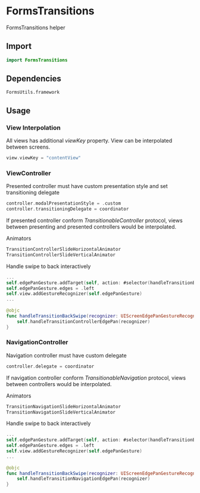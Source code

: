 # FormsTransitions

FormsTransitions helper 

## Import

```swift
import FormsTransitions
```

## Dependencies

```
FormsUtils.framework
```

## Usage

### View Interpolation

All views has additional *viewKey* property. View can be interpolated between screens.

```swift
view.viewKey = "contentView"
```

### ViewController

Presented controller must have custom presentation style and set transitioning delegate

```swift
controller.modalPresentationStyle = .custom
controller.transitioningDelegate = coordinator
```

If presented controller conform *TransitionableController* protocol, views between presenting and presented controllers would be interpolated.

Animators

```swift
TransitionControllerSlideHorizontalAnimator
TransitionControllerSlideVerticalAnimator
```

Handle swipe to back interactively

```swift
...
self.edgePanGesture.addTarget(self, action: #selector(handleTransitionBackSwipe))
self.edgePanGesture.edges = .left
self.view.addGestureRecognizer(self.edgePanGesture)
...
    
@objc
func handleTransitionBackSwipe(recognizer: UIScreenEdgePanGestureRecognizer) {
    self.handleTransitionControllerEdgePan(recognizer)
}
```

### NavigationController

Navigation controller must have custom delegate

```swift
controller.delegate = coordinator
```

If navigation controller conform *TransitionableNavigation* protocol, views between controllers would be interpolated.


Animators

```swift
TransitionNavigationSlideHorizontalAnimator
TransitionNavigationSlideVerticalAnimator
```

Handle swipe to back interactively

```swift
...
self.edgePanGesture.addTarget(self, action: #selector(handleTransitionBackSwipe))
self.edgePanGesture.edges = .left
self.view.addGestureRecognizer(self.edgePanGesture)
...
    
@objc
func handleTransitionBackSwipe(recognizer: UIScreenEdgePanGestureRecognizer) {
    self.handleTransitionNavigationEdgePan(recognizer)
}
```